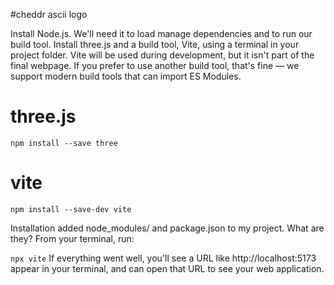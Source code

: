 #cheddr ascii logo

Install Node.js. We'll need it to load manage dependencies and to run our build tool.
Install three.js and a build tool, Vite, using a terminal in your project folder. Vite will be used during development, but it isn't part of the final webpage. If you prefer to use another build tool, that's fine — we support modern build tools that can import ES Modules.

# three.js

`npm install --save three`

# vite

`npm install --save-dev vite`

Installation added node_modules/ and package.json to my project. What are they?
From your terminal, run:

`npx vite`
If everything went well, you'll see a URL like http://localhost:5173 appear in your terminal, and can open that URL to see your web application.
